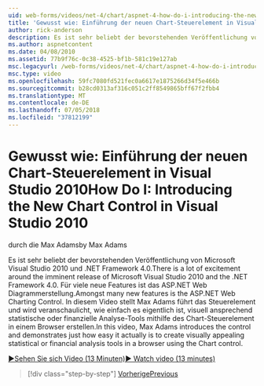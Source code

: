 ```yaml
---
uid: web-forms/videos/net-4/chart/aspnet-4-how-do-i-introducing-the-new-chart-control-in-visual-studio-2010
title: 'Gewusst wie: Einführung der neuen Chart-Steuerelement in Visual Studio 2010 | Microsoft-Dokumentation'
author: rick-anderson
description: Es ist sehr beliebt der bevorstehenden Veröffentlichung von Microsoft Visual Studio 2010 und .NET Framework 4.0. Ist Sie für viele neue Features ASP.NET...
ms.author: aspnetcontent
ms.date: 04/08/2010
ms.assetid: 77b9f76c-0c38-4525-bf1b-581c19e127ab
msc.legacyurl: /web-forms/videos/net-4/chart/aspnet-4-how-do-i-introducing-the-new-chart-control-in-visual-studio-2010
msc.type: video
ms.openlocfilehash: 59fc7080fd521fec0a6617e1875266d34f5e466b
ms.sourcegitcommit: b28cd0313af316c051c2ff8549865bff67f2fbb4
ms.translationtype: MT
ms.contentlocale: de-DE
ms.lasthandoff: 07/05/2018
ms.locfileid: "37812199"
---
```

<a name="how-do-i-introducing-the-new-chart-control-in-visual-studio-2010"></a><span data-ttu-id="d7651-104">Gewusst wie: Einführung der neuen Chart-Steuerelement in Visual Studio 2010</span><span class="sxs-lookup"><span data-stu-id="d7651-104">How Do I: Introducing the New Chart Control in Visual Studio 2010</span></span>
====================
<span data-ttu-id="d7651-105">durch die Max Adams</span><span class="sxs-lookup"><span data-stu-id="d7651-105">by Max Adams</span></span>

<span data-ttu-id="d7651-106">Es ist sehr beliebt der bevorstehenden Veröffentlichung von Microsoft Visual Studio 2010 und .NET Framework 4.0.</span><span class="sxs-lookup"><span data-stu-id="d7651-106">There is a lot of excitement around the imminent release of Microsoft Visual Studio 2010 and the .NET Framework 4.0.</span></span> <span data-ttu-id="d7651-107">Für viele neue Features ist das ASP.NET Web Diagrammerstellung.</span><span class="sxs-lookup"><span data-stu-id="d7651-107">Amongst many new features is the ASP.NET Web Charting Control.</span></span> <span data-ttu-id="d7651-108">In diesem Video stellt Max Adams führt das Steuerelement und wird veranschaulicht, wie einfach es eigentlich ist, visuell ansprechend statistische oder finanzielle Analyse-Tools mithilfe des Chart-Steuerelement in einem Browser erstellen.</span><span class="sxs-lookup"><span data-stu-id="d7651-108">In this video, Max Adams introduces the control and demonstrates just how easy it actually is to create visually appealing statistical or financial analysis tools in a browser using the Chart control.</span></span>

[<span data-ttu-id="d7651-109">&#9654;Sehen Sie sich Video (13 Minuten)</span><span class="sxs-lookup"><span data-stu-id="d7651-109">&#9654; Watch video (13 minutes)</span></span>](https://channel9.msdn.com/Blogs/ASP-NET-Site-Videos/aspnet-4-how-do-i-introducing-the-new-chart-control-in-visual-studio-2010)

> [!div class="step-by-step"]
> [<span data-ttu-id="d7651-110">Vorherige</span><span class="sxs-lookup"><span data-stu-id="d7651-110">Previous</span></span>](aspnet-4-quick-hit-chart-control.md)
